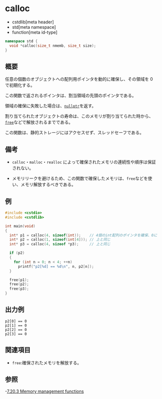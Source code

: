 # calloc

* cstdlib[meta header]
* std[meta namespace]
* function[meta id-type]

```cpp
namespace std {
  void *calloc(size_t nmemb, size_t size);
}
```

## 概要

任意の個数のオブジェクトへの配列用ポインタを動的に確保し、その領域を 0 で初期化する。

この関数で返されるポインタは、割当領域の先頭のポインタである。

領域の確保に失敗した場合は、[`nullptr`](/lang/cpp11/nullptr.md)を返す。

割り当てられたオブジェクトの寿命は、このメモリが割り当てられた時から、[`free`](free.md.nolink)などで解放されるまでである。

この関数は、静的ストレージにはアクセスせず、スレッドセーフである。

## 備考

- `calloc`・`malloc`・`realloc` によって確保されたメモリの連続性や順序は保証されない。

- メモリリークを避けるため、この関数で確保したメモリは、`free`などを使い、メモリ解放するべきである。

## 例

```cpp example
#include <cstdio>
#include <cstdlib>

int main(void)
{
  int* p1 = calloc(4, sizeof(int));    // 4個のint配列のポインタを確保、0に初期化
  int* p2 = calloc(1, sizeof(int[4])); // 上と同じ
  int* p3 = calloc(4, sizeof *p3);     // 上と同じ

  if (p2)
  {
    for (int n = 0; n < 4; ++n)
      printf("p2[%d] == %d\n", n, p2[n]);
  }

  free(p1);
  free(p2);
  free(p3);
}
```

## 出力例

```
p2[0] == 0
p2[1] == 0
p2[2] == 0
p2[3] == 0
```

## 関連項目

- `free`:確保されたメモリを解放する。

## 参照

-[7.20.3 Memory management functions]("https://www.dii.uchile.cl/~daespino/files/Iso_C_1999_definition.pdf")
